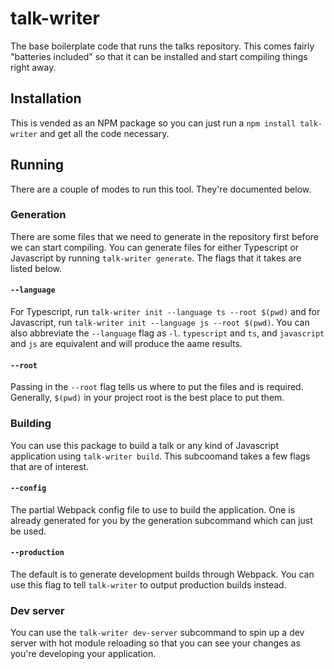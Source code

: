 # talk-writer

The base boilerplate code that runs the talks repository. This comes fairly "batteries included" so that it can be installed and start compiling things right away.

## Installation

This is vended as an NPM package so you can just run a `npm install talk-writer` and get all the code necessary.

## Running

There are a couple of modes to run this tool. They're documented below.

### Generation

There are some files that we need to generate in the repository first before we can start compiling. You can generate files for either Typescript or Javascript by running `talk-writer generate`. The flags that it takes are listed below.

#### `--language`

For Typescript, run `talk-writer init --language ts --root $(pwd)` and for Javascript, run `talk-writer init --language js --root $(pwd)`. You can also abbreviate the `--language` flag as `-l`. `typescript` and `ts`, and `javascript` and `js` are equivalent and will produce the aame results.

#### `--root`

Passing in the `--root` flag tells us where to put the files and is required. Generally, `$(pwd)` in your project root is the best place to put them.

### Building

You can use this package to build a talk or any kind of Javascript application using `talk-writer build`. This subcoomand takes a few flags that are of interest.

#### `--config`

The partial Webpack config file to use to build the application. One is already generated for you by the generation subcommand which can just be used.

#### `--production`

The default is to generate development builds through Webpack. You can use this flag to tell `talk-writer` to output production builds instead.

### Dev server

You can use the `talk-writer dev-server` subcommand to spin up a dev server with hot module reloading so that you can see your changes as you're developing your application.
